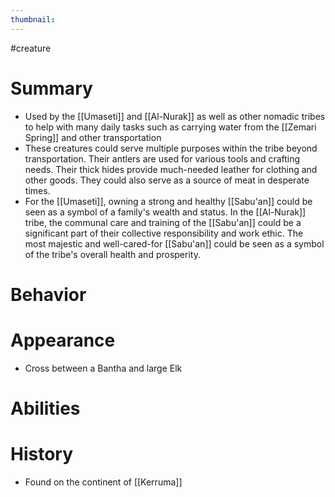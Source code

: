 ```yaml
---
thumbnail:
---
```

#creature

# Summary
- Used by the [[Umaseti]] and [[Al-Nurak]] as well as other nomadic tribes to help with many daily tasks such as carrying water from the [[Zemari Spring]] and other transportation
- These creatures could serve multiple purposes within the tribe beyond transportation. Their antlers are used for various tools and crafting needs. Their thick hides provide much-needed leather for clothing and other goods. They could also serve as a source of meat in desperate times.
- For the [[Umaseti]], owning a strong and healthy [[Sabu'an]] could be seen as a symbol of a family's wealth and status. In the [[Al-Nurak]] tribe, the communal care and training of the [[Sabu'an]] could be a significant part of their collective responsibility and work ethic. The most majestic and well-cared-for [[Sabu'an]] could be seen as a symbol of the tribe's overall health and prosperity.

# Behavior
# Appearance
- Cross between a Bantha and large Elk
# Abilities
# History
- Found on the continent of [[Kerruma]]